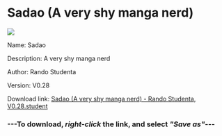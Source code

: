 # Sadao (A very shy manga nerd)

<img src = "https://raw.githubusercontent.com/Arbiter1223/Koukou-Gurashi-Custom-Students/master/Students/Files/Sadao%20(A%20very%20shy%20manga%20nerd).png">

Name: Sadao

Description: A very shy manga nerd

Author: Rando Studenta

Version: V0.28

Download link: <a href="https://raw.githubusercontent.com/Arbiter1223/Koukou-Gurashi-Custom-Students/master/Students/Files/Sadao%20(A%20very%20shy%20manga%20nerd)%20-%20Rando%20Studenta%2C%20V0.28.student">Sadao (A very shy manga nerd) - Rando Studenta, V0.28.student</a>

### ---**To download, _right-click_ the link, and select _"Save as"_**---

